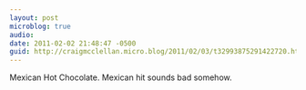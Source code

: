 ```yaml
---
layout: post
microblog: true
audio: 
date: 2011-02-02 21:48:47 -0500
guid: http://craigmcclellan.micro.blog/2011/02/03/t32993875291422720.html
---
```

Mexican Hot Chocolate. Mexican hit sounds bad somehow.
